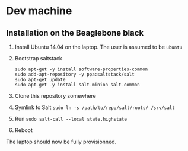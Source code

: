 # Dev machine

## Installation on the Beaglebone black
1. Install Ubuntu 14.04 on the laptop. The user is assumed to be `ubuntu`
2. Bootstrap saltstack

    ```
    sudo apt-get -y install software-properties-common
    sudo add-apt-repository -y ppa:saltstack/salt
    sudo apt-get update
    sudo apt-get -y install salt-minion salt-common
    ```
3. Clone this repository somewhere
4. Symlink to Salt `sudo ln -s /path/to/repo/salt/roots/ /srv/salt`
5. Run `sudo salt-call --local state.highstate`
6. Reboot

The laptop should now be fully provisionned.

